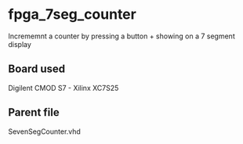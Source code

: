 # fpga_7seg_counter
Incrememnt a counter by pressing a button + showing on a 7 segment display

## Board used
Digilent CMOD S7 - Xilinx XC7S25

## Parent file
SevenSegCounter.vhd
